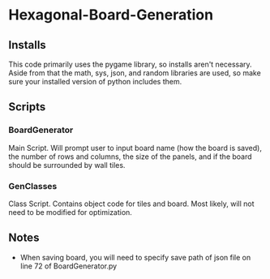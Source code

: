 # Hexagonal-Board-Generation
## Installs
This code primarily uses the pygame library, so installs aren't necessary. Aside from that the math, sys, json, and random libraries are used, so make sure your installed version of python includes them.
## Scripts
### BoardGenerator
Main Script. Will prompt user to input board name (how the board is saved), the number of rows and columns, the size of the panels, and if the board should be surrounded by wall tiles.
### GenClasses
Class Script. Contains object code for tiles and board. Most likely, will not need to be modified for optimization.
## Notes
- When saving board, you will need to specify save path of json file on line 72 of BoardGenerator.py

